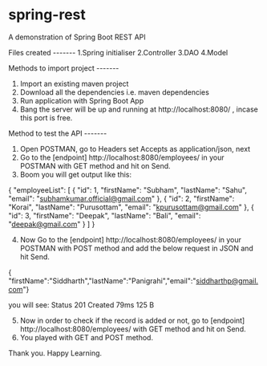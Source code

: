 # spring-rest
A demonstration of Spring Boot REST API

Files created -------
1.Spring initialiser 
2.Controller
3.DAO
4.Model

Methods to import project -------
1. Import an existing maven project
2. Download all the dependencies i.e. maven dependencies
3. Run application with Spring Boot App
4. Bang the server will be up and running at http://localhost:8080/ , incase this port is free.

Method to test the API -------
1. Open POSTMAN, go to Headers set Accepts as application/json, next
2. Go to the [endpoint]  http://localhost:8080/employees/ in your POSTMAN with GET method and hit on Send.
3. Boom you will get output like this:

{
    "employeeList": [
        {
            "id": 1,
            "firstName": "Subham",
            "lastName": "Sahu",
            "email": "subhamkumar.official@gmail.com"
        },
        {
            "id": 2,
            "firstName": "Korai",
            "lastName": "Purusottam",
            "email": "kpurusottam@gmail.com"
        },
        {
            "id": 3,
            "firstName": "Deepak",
            "lastName": "Bali",
            "email": "deepak@gmail.com"
        }
    ]
}

4. Now Go to the [endpoint] http://localhost:8080/employees/ in your POSTMAN with POST method and add the below request in JSON and hit Send.

{ "firstName":"Siddharth","lastName":"Panigrahi","email":"siddharthp@gmail.com"}

you will see: Status 201 Created 79ms 125 B

5. Now in order to check if the record is added or not, go to [endpoint] http://localhost:8080/employees/ with GET method and hit on Send.
6. You played with GET and POST method.

Thank you. Happy Learning.

